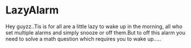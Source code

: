 # LazyAlarm

Hey guyzz..Tis is for all are a little lazy to wake up in the morning, all who set multiple alarms  and simply snooze or off them.But to off this alarm you need to solve a math question which requires you to wake up..... 
